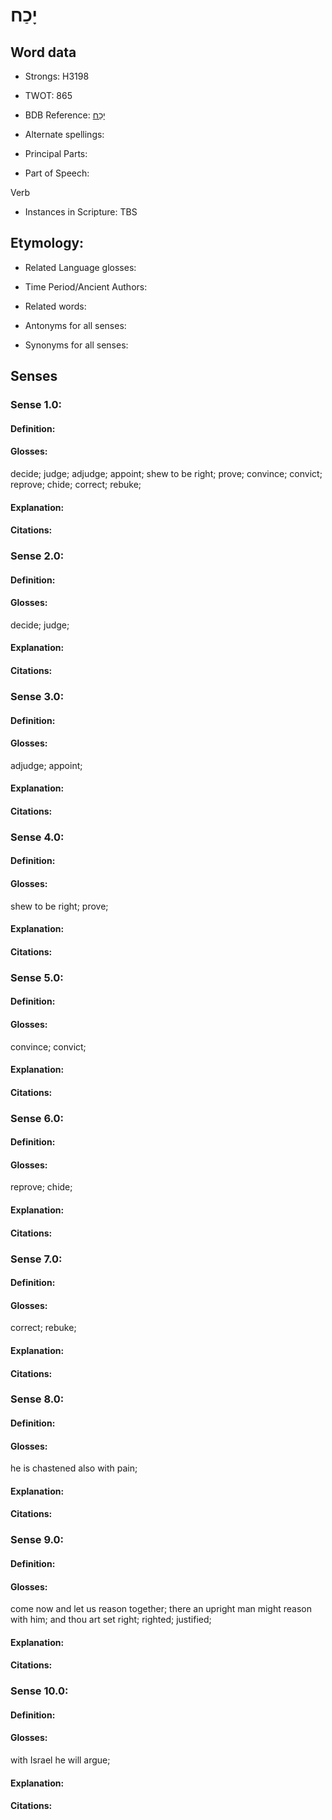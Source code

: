 # יָכַח

<!-- Status: S2="NeedsEdits" -->
<!-- Lexica used for edits:   -->

## Word data

* Strongs: H3198

* TWOT: 865

* BDB Reference: [יָכַח](rc://en/bdb/dict/j.bl.aa)

* Alternate spellings:

* Principal Parts:

* Part of Speech:

Verb

* Instances in Scripture: TBS

## Etymology:

* Related Language glosses:

* Time Period/Ancient Authors:

* Related words:

* Antonyms for all senses:

* Synonyms for all senses:

## Senses

### Sense 1.0:

#### Definition:

#### Glosses:

decide; judge; adjudge; appoint; shew to be right; prove; convince; convict; reprove; chide; correct; rebuke; 

#### Explanation:

#### Citations:



### Sense 2.0:

#### Definition:

#### Glosses:

decide; judge; 

#### Explanation:

#### Citations:



### Sense 3.0:

#### Definition:

#### Glosses:

adjudge; appoint; 

#### Explanation:

#### Citations:



### Sense 4.0:

#### Definition:

#### Glosses:

shew to be right; prove; 

#### Explanation:

#### Citations:



### Sense 5.0:

#### Definition:

#### Glosses:

convince; convict; 

#### Explanation:

#### Citations:



### Sense 6.0:

#### Definition:

#### Glosses:

reprove; chide; 

#### Explanation:

#### Citations:



### Sense 7.0:

#### Definition:

#### Glosses:

correct; rebuke; 

#### Explanation:

#### Citations:



### Sense 8.0:

#### Definition:

#### Glosses:

he is chastened also with pain; 

#### Explanation:

#### Citations:



### Sense 9.0:

#### Definition:

#### Glosses:

come now and let us reason together; there an upright man might reason with him; and thou art set right; righted; justified; 

#### Explanation:

#### Citations:



### Sense 10.0:

#### Definition:

#### Glosses:

with Israel he will argue; 

#### Explanation:

#### Citations:



